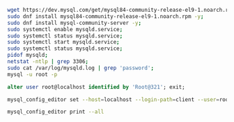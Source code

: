 <!--
Below is the script I use to quickly install MySQL Community version on AWS newly created VM
It is downloading mysql community version from Oracle's MySQL site, then installing, and starting MySQL
3306 is default port of MySQL
When MySQL is installed, temporary password of "root" user is put in /var/log/mysqld.log file.
"mysql -u root -p" will help you login to MySQL and prompt for password, you can put temporary password, then change that after login using "atler user" command.
--> 
```sh
wget https://dev.mysql.com/get/mysql84-community-release-el9-1.noarch.rpm;
sudo dnf install mysql84-community-release-el9-1.noarch.rpm -y;
sudo dnf install mysql-community-server -y;
sudo systemctl enable mysqld.service;
sudo systemctl status mysqld.service;
sudo systemctl start mysqld.service;
sudo systemctl status mysqld.service;
pidof mysqld;
netstat -ntlp | grep 3306;
sudo cat /var/log/mysqld.log | grep 'password';
mysql -u root -p
```

```sql
alter user root@localhost identified by 'Root@321'; exit;
```

<!--
Below command will help in setting password less entry for mysql "root" user.
-->
```sh
mysql_config_editor set --host=localhost --login-path=client --user=root --password

mysql_config_editor print --all
```
